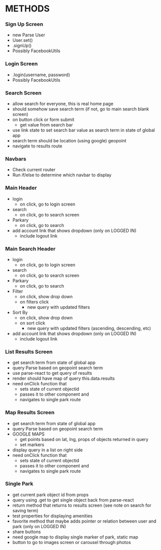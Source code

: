 METHODS
===========

### Sign Up Screen
* new Parse User
* User.set()
* .signUp()
* Possibly FacebookUtils

### Login Screen
* .login(username, password)
* Possibly FacebookUtils

### Search Screen
* allow search for everyone, this is real home page
* should somehow save search term (if not, go to main search blank screen)
* on button click or form submit
  * get value from search bar
* use link state to set search bar value as search term in state of global app
* search term should be location (using google) geopoint
* navigate to results route

### Navbars
* Check current router
* Run if/else to determine which navbar to display

### Main Header
* login
  * on click, go to login screen
* search
  * on click, go to search screen
* Parkary
  * on click, go to search
* add account link that shows dropdown (only on LOGGED IN)
  * include logout link

### Main Search Header
* login
  * on click, go to login screen
* search
  * on click, go to search screen
* Parkary
  * on click, go to search
* Filter
  * on click, show drop down
  * on filters click
    * new query with updated filters
* Sort By
  * on click, show drop down
  * on sort click
    * new query with updated filters (ascending, descending, etc)
* add account link that shows dropdown (only on LOGGED IN)
  * include logout link

### List Results Screen
* get search term from state of global app
* query Parse based on geopoint search term
* use parse-react to get query of results
* render should have map of query this.data.results
* need onClick function that
  * sets state of current objectid
  * passes it to other component and
  * navigates to single park route

### Map Results Screen
* get search term from state of global app
* query Parse based on geopoint search term
* GOOGLE MAPS
  * get points based on lat, lng, props of objects returned in query
  * set markers
* display query in a list on right side
* need onClick function that
  * sets state of current objectid
  * passes it to other component and
  * navigates to single park route

### Single Park
* get current park object id from props
* query using .get to get single object back from parse-react
* return method that returns to results screen (see note on search for saving term)
* test properties for displaying amenities
* favorite method that maybe adds pointer or relation between user and park (only on LOGGED IN)
* share buttons
* need google map to display single marker of park, static map
* button to go to images screen or carousel through photos
